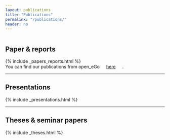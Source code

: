 ```yaml
---
layout: publications
title: "Publications"
permalink: "/publications/"
header: no
---
```


<div class="publications__subsection row row__wrap">
	<div class="columns publications__heading">
		<h2>Paper & reports</h2>
	</div>
	<div class="columns publications__text">
		{% include _papers_reports.html %}
	</div>
	<div class="columns publications__text">
		You can find our publications from open_eGo <a href="https://openegoproject.wordpress.com/publications/">here</a>.
	</div>
</div>
<hr style="margin-bottom:0">
<div class="publications__subsection row row__wrap">
	<div class="columns publications__heading">
		<h2>Presentations</h2>
	</div>
	<div class="columns publications__text">
		{% include _presentations.html %}
	</div>
</div>
<hr style="margin-bottom:0">
<div class="publications__subsection row row__wrap">
	<div class="columns publications__heading">
		<h2>Theses & seminar papers</h2>
	</div>
	<div class="columns publications__text">
		{% include _theses.html %}
	</div>
</div>